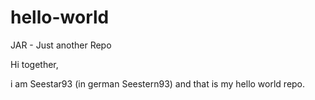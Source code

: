 # hello-world
JAR - Just another Repo

Hi together,

i am Seestar93 (in german Seestern93) and that is my hello world repo.
